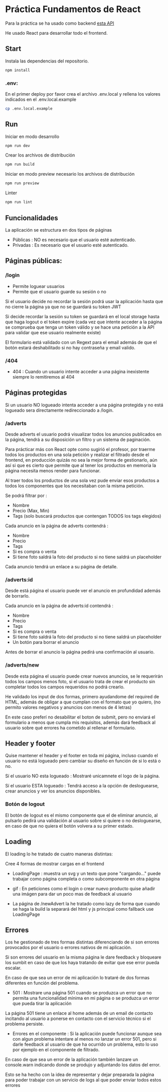 # Práctica Fundamentos de React

Para la práctica se ha usado como backend [esta API](https://github.com/davidjj76/nodepop-api)

He usado React para desarrollar todo el frontend.

## Start

Instala las dependencias del repositorio.

```sh
npm install
```

### .env:

En el primer deploy por favor crea el archivo .env.local y rellena los valores indicados en el .env.local.example

```sh
cp .env.local.example
```

## Run

Iniciar en modo desarrollo

```sh
npm run dev
```

Crear los archivos de distribución

```sh
npm run build
```

Iniciar en modo preview necesario los archivos de distribución

```sh
npm run preview
```

Linter

```sh
npm run lint
```

## Funcionalidades

La aplicación se estructura en dos tipos de páginas

- Públicas : NO es necesario que el usuario esté autenticado.
- Privadas : Es necesario que el usuario esté autenticado.

## Páginas públicas:

### /login

- Permite loguear usuarios
- Permite que el usuario guarde su sesión o no

Si el usuario decide no recordar la sesión podrá usar la aplicación hasta que no cierre la página ya que no se guardará su token JWT

Si decide recordar la sesión su token se guardará en el local storage hasta que haga logout o el token expire (cada vez que intente acceder a la página se comprueba que tenga un token válido y se hace una petición a la API para validar que ese usuario realmente existe)

El formulario está validado con un Regext para el email además de que el botón estará deshabilitado si no hay contraseña y email valido.

### /404

- 404 : Cuando un usuario intente acceder a una página inexistente siempre lo remitiremos al 404

## Páginas protegidas

Si un usuario NO logueado intenta acceder a una página protegida y no está logueado sera directamente redireccionado a /login.

### /adverts

Desde adverts el usuario podrá visualizar todos los anuncios publicados en la página, tendrá a su disposición un filtro y un sistema de paginación.

Para prácticar más con React opte como sugirió el profesor, por traerme todos los productos en una sola petición y realizar el filtrado desde el frontend, en producción quizás no sea la mejor forma de gestionarlo, aún así si que es cierto que permite que al tener los productos en memoria la página necesita menos render para funcionar.

Al traer todos los productos de una sola vez pude enviar esos productos a todos los componentes que los necesitaban con la misma petición.

Se podrá filtrar por :

- Nombre
- Precio (Max, Min)
- Tags (solo buscará productos que contengan TODOS los tags elegidos)

Cada anuncio en la página de adverts contendrá :

- Nombre
- Precio
- Tags
- Si es compra o venta
- Si tiene foto saldrá la foto del producto si no tiene saldrá un placeholder

Cada anuncio tendrá un enlace a su página de detalle.

### /adverts:id

Desde está página el usuario puede ver el anuncio en profundidad además de borrarlo.

Cada anuncio en la página de adverts:id contendrá :

- Nombre
- Precio
- Tags
- Si es compra o venta
- Si tiene foto saldrá la foto del producto si no tiene saldrá un placeholder
- Un botón para borrar el anuncio

Antes de borrar el anuncio la página pedirá una confirmación al usuario.

### /adverts/new

Desde esta página el usuario puede crear nuevos anuncios, se le requerirán todos los campos menos foto, si el usuario trata de crear el producto sin completar todos los campos requeridos no podrá crearlo.

He validado los input de dos formas, primero ayudandome del required de HTML, además de obligar a que cumplan con el formato que yo quiero, (no permito valores negativos y anuncios con menos de 4 letras)

En este caso preferí no desabilitar el boton de submit, pero no enviará el formulario a menos que cumpla mis requisitos, además dará feedback al usuario sobre qué errores ha cometido al rellenar el formulario.

## Header y footer

Quise mantener el header y el footer en toda mi página, incluso cuando el usuario no está logueado pero cambiar su diseño en función de si lo está o no.

Sí el usuario NO esta logueado : Mostraré unicamnete el logo de la página.

Sí el usuario ESTA logueado : Tendrá acceso a la opción de desloguearse, crear anuncios y ver los anuncios disponibles.

### Botón de logout

El botón de logout es el mismo componente que el de eliminar anuncio, al
pulsarlo pedirá una validación al usuario sobre si quiere o no desloguearse, en caso de que no quiera el botón volvera a su primer estado.

## Loading

El loading lo he tratado de cuatro maneras distintas:

Cree 4 formas de mostrar cargas en el frontend

- LoadingPage : muestra un svg y un texto que pone "cargando..." puede trabajar como página completa o como subcomponente en otra página

- gif : En peticiones como el login o crear nuevo producto quise añadir una imágen para dar un poco mas de feedback al usuario

- La página de /newAdvert la he tratado como lazy de forma que cuando se haga la build la separará del html y js principal como fallback use LoadingPage

## Errores

Los he gestionado de tres formas distintas diferenciando de si son errores provocados por el usuario o errores nativos de mi aplicación.

Si son errores del usuario en la misma página le dare feedback y bloqueare los sumbit en caso de que los haya tratando de evitar que ese error pueda escalar.

En caso de que sea un error de mi aplicación lo trataré de dos formas diferentes en función del problema.

- 501 : Mostrare una página 501 cuando se produzca un error que no permita una funcionalidad mínima en mi página o se produzca un error que pueda tirar la aplicación

La página 501 tiene un enlace al home además de un email de contacto incitando al usuario a ponerse en contacto con el servicio técnico si el problema persiste.

- Errores en el componente : Si la aplicación puede funcionar aunque sea con algun problema intentare al menos no lanzar un error 501, pero si darle feedback al usuario de que ha ocurrido un problema, esto lo uso por ejemplo en el componente de filtrado.

En caso de que sea un error de la aplicación también lanzare un console.warn indicando donde se produjo y adjuntando los datos del error.

Esto se ha hecho con la idea de representar y dejar preparada la página para poder trabajar con un servicio de logs al que poder enviar todos estos errores
